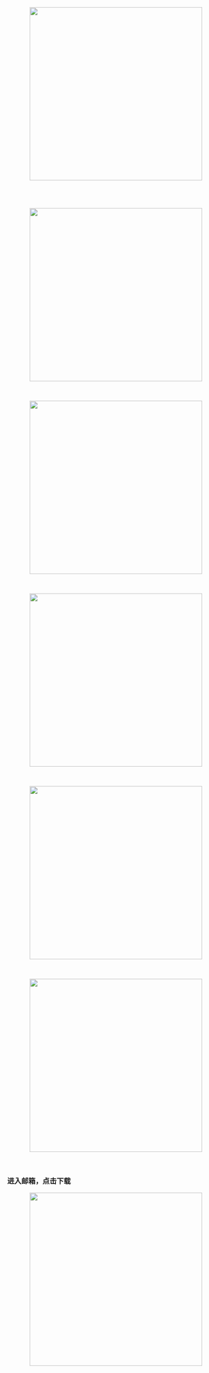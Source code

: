 ## <p align="center"><img src="https://cdn.jsdelivr.net/gh/zb9678/img@main/im8/05.22:15:59:04.png" style="width:400px;"></p><br>

<p align="center"><img src="https://cdn.jsdelivr.net/gh/zb9678/img@main/im8/05.22:15:59:04.png" style="width:400px;"></p><br>

<p align="center"><img src="https://cdn.jsdelivr.net/gh/zb9678/img@main/im8/05.22:16:01:07.png" style="width:400px;"></p><br>

<p align="center"><img src="https://cdn.jsdelivr.net/gh/zb9678/img@main/im8/05.22:16:04:02.png" style="width:400px;"></p><br>

<p align="center"><img src="https://cdn.jsdelivr.net/gh/zb9678/img@main/im8/05.22:16:04:44.png" style="width:400px;"></p><br>

<p align="center"><img src="https://cdn.jsdelivr.net/gh/zb9678/img@main/im8/05.22:16:06:06.png" style="width:400px;"></p><br>


### 进入邮箱，点击下载

<p align="center"><img src="https://cdn.jsdelivr.net/gh/zb9678/img@main/im8/05.22:16:07:33.png" style="width:400px;"></p><br>
